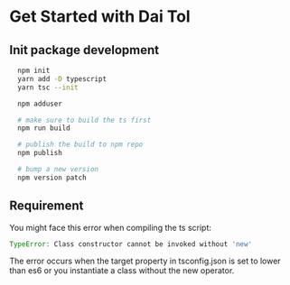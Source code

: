 # Get Started with Dai Tol

## Init package development

```sh
  npm init
  yarn add -D typescript
  yarn tsc --init

  npm adduser

  # make sure to build the ts first
  npm run build

  # publish the build to npm repo
  npm publish

  # bump a new version
  npm version patch
```

## Requirement

You might face this error when compiling the ts script:

```js
TypeError: Class constructor cannot be invoked without 'new'

```

The error occurs when the target property in tsconfig.json is set to lower than es6 or you instantiate a class without the new operator.
